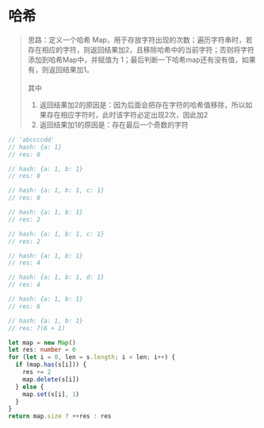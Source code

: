 
# 哈希

> 思路：定义一个哈希 Map，用于存放字符出现的次数；遍历字符串时，若存在相应的字符，则返回结果加2，且移除哈希中的当前字符；否则将字符添加到哈希Map中，并赋值为 1；最后判断一下哈希map还有没有值，如果有，则返回结果加1。<br><br>
> 其中<br>
> 1. 返回结果加2的原因是：因为后面会把存在字符的哈希值移除，所以如果存在相应字符时，此时该字符必定出现2次，因此加2<br>
> 2. 返回结果加1的原因是：存在最后一个奇数的字符

```ts
// 'abccccdd'
// hash: {a: 1}
// res: 0

// hash: {a: 1, b: 1}
// res: 0

// hash: {a: 1, b: 1, c: 1}
// res: 0

// hash: {a: 1, b: 1}
// res: 2

// hash: {a: 1, b: 1, c: 1}
// res: 2

// hash: {a: 1, b: 1}
// res: 4

// hash: {a: 1, b: 1, d: 1}
// res: 4

// hash: {a: 1, b: 1}
// res: 6

// hash: {a: 1, b: 1}
// res: 7(6 + 1)
```

```ts
let map = new Map()
let res: number = 0
for (let i = 0, len = s.length; i < len; i++) {
  if (map.has(s[i])) {
    res += 2
    map.delete(s[i])
  } else {
    map.set(s[i], 1)
  }
}
return map.size ? ++res : res
```
